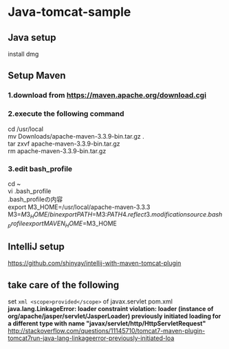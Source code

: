 # Java-tomcat-sample  

## Java setup
install dmg  

## Setup Maven
### 1.download from https://maven.apache.org/download.cgi  
### 2.execute the following command  
cd /usr/local  
mv Downloads/apache-maven-3.3.9-bin.tar.gz .  
tar zxvf apache-maven-3.3.9-bin.tar.gz  
rm apache-maven-3.3.9-bin.tar.gz  
### 3.edit bash_profile  
cd ~  
vi .bash_profile  
.bash_profileの内容  
 export M3_HOME=/usr/local/apache-maven-3.3.3  
 M3=$M3_HOME/bin  
 export PATH=$M3:$PATH  
4.reflect 3.modification  
source .bash_profile  
export MAVEN_HOME=$M3_HOME  

##  IntelliJ setup
https://github.com/shinyay/intellij-with-maven-tomcat-plugin  

## take care of the following  
set ```xml <scope>provided</scope>``` of javax.servlet pom.xml  
**java.lang.LinkageError: loader constraint violation: loader (instance of org/apache/jasper/servlet/JasperLoader) previously initiated loading for a different type with name "javax/servlet/http/HttpServletRequest"**  
http://stackoverflow.com/questions/11145710/tomcat7-maven-plugin-tomcat7run-java-lang-linkageerror-previously-initiated-loa  